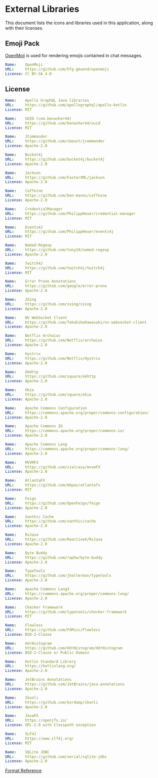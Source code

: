 # External Libraries

This document lists the icons and libraries used in this application, along with their licenses.

## Emoji Pack

[OpenMoji](https://github.com/hfg-gmuend/openmoji) is used for rendering emojis contained in chat messages.

```yaml
Name:    OpenMoji
URL:     https://github.com/hfg-gmuend/openmoji
License: CC BY-SA 4.0
```

## License

```yaml
Name:    Apollo GraphQL Java libraries
URL:     https://github.com/apollographql/apollo-kotlin
License: MIT
```

```yaml
Name:    UUID (com.benasher44)
URL:     https://github.com/benasher44/uuid
License: MIT
```

```yaml
Name:    JCommander
URL:     https://github.com/cbeust/jcommander
License: Apache-2.0
```

```yaml
Name:    Bucket4j
URL:     https://github.com/bucket4j/bucket4j
License: Apache-2.0
```

```yaml
Name:    Jackson
URL:     https://github.com/FasterXML/jackson
License: Apache-2.0
```

```yaml
Name:    Caffeine
URL:     https://github.com/ben-manes/caffeine
License: Apache-2.0
```

```yaml
Name:    CredentialManager
URL:     https://github.com/PhilippHeuer/credential-manager
License: MIT
```

```yaml
Name:    Events4J
URL:     https://github.com/PhilippHeuer/events4j
License: MIT
```

```yaml
Name:    Named-Regexp
URL:     https://github.com/tony19/named-regexp
License: Apache-2.0
```

```yaml
Name:    Twitch4J
URL:     https://github.com/twitch4j/twitch4j
License: MIT
```

```yaml
Name:    Error Prone Annotations
URL:     https://github.com/google/error-prone
License: Apache-2.0
```

```yaml
Name:    ZXing
URL:     https://github.com/zxing/zxing
License: Apache-2.0
```

```yaml
Name:    NV WebSocket Client
URL:     https://github.com/TakahikoKawasaki/nv-websocket-client
License: Apache-2.0
```

```yaml
Name:    Netflix Archaius
URL:     https://github.com/Netflix/archaius
License: Apache-2.0
```

```yaml
Name:    Hystrix
URL:     https://github.com/Netflix/Hystrix
License: Apache-2.0
```

```yaml
Name:    OkHttp
URL:     https://github.com/square/okhttp
License: Apache-2.0
```

```yaml
Name:    Okio
URL:     https://github.com/square/okio
License: Apache-2.0
```

```yaml
Name:    Apache Commons Configuration
URL:     https://commons.apache.org/proper/commons-configuration/
License: Apache-2.0
```

```yaml
Name:    Apache Commons IO
URL:     https://commons.apache.org/proper/commons-io/
License: Apache-2.0
```

```yaml
Name:    Apache Commons Lang
URL:     https://commons.apache.org/proper/commons-lang/
License: Apache-2.0
```

```yaml
Name:    MVVMFX
URL:     https://github.com/sialcasa/mvvmFX
License: Apache-2.0
```

```yaml
Name:    AtlantaFX
URL:     https://github.com/mkpaz/atlantafx
License: MIT
```

```yaml
Name:    Feign
URL:     https://github.com/OpenFeign/feign
License: Apache-2.0
```

```yaml
Name:    Xanthic Cache
URL:     https://github.com/xanthic/cache
License: Apache-2.0
```

```yaml
Name:    RxJava
URL:     https://github.com/ReactiveX/RxJava
License: Apache-2.0
```

```yaml
Name:    Byte Buddy
URL:     https://github.com/raphw/byte-buddy
License: Apache-2.0
```

```yaml
Name:    TypeTools
URL:     https://github.com/jhalterman/typetools
License: Apache-2.0
```

```yaml
Name:    Apache Commons Lang3
URL:     https://commons.apache.org/proper/commons-lang/
License: Apache-2.0
```

```yaml
Name:    Checker Framework
URL:     https://github.com/typetools/checker-framework
License: MIT
```

```yaml
Name:    Flowless
URL:     https://github.com/FXMisc/Flowless
License: BSD-2-Clause
```

```yaml
Name:    HdrHistogram
URL:     https://github.com/HdrHistogram/HdrHistogram
License: BSD-2-Clause or Public Domain
```

```yaml
Name:    Kotlin Standard Library
URL:     https://kotlinlang.org/
License: Apache-2.0
```

```yaml
Name:    JetBrains Annotations
URL:     https://github.com/JetBrains/java-annotations
License: Apache-2.0
```

```yaml
Name:    Ikonli
URL:     https://github.com/kordamp/ikonli
License: Apache-2.0
```

```yaml
Name:    JavaFX
URL:     https://openjfx.io/
License: GPL-2.0 with Classpath exception
```

```yaml
Name:    SLF4J
URL:     https://www.slf4j.org/
License: MIT
```

```yaml
Name:    SQLite JDBC
URL:     https://github.com/xerial/sqlite-jdbc
License: Apache-2.0
```


[Format Reference](https://github.com/JabRef/jabref)